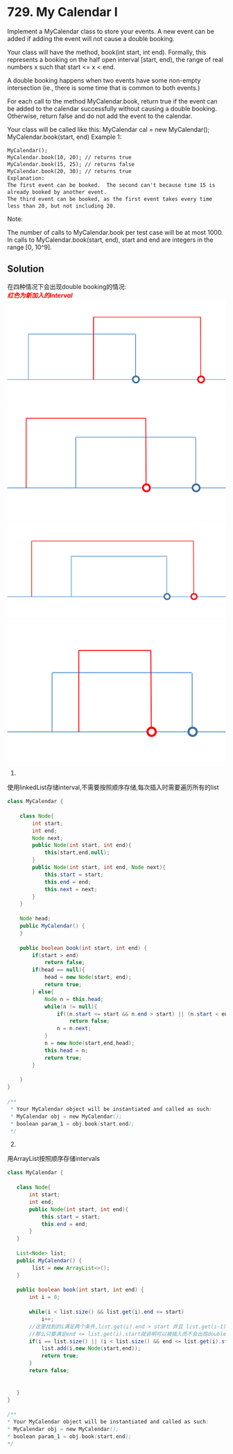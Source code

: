# 729. My Calendar I

Implement a MyCalendar class to store your events. A new event can be added if adding the event will not cause a double booking.

Your class will have the method, book(int start, int end). Formally, this represents a booking on the half open interval [start, end), the range of real numbers x such that start <= x < end.

A double booking happens when two events have some non-empty intersection (ie., there is some time that is common to both events.)

For each call to the method MyCalendar.book, return true if the event can be added to the calendar successfully without causing a double booking. Otherwise, return false and do not add the event to the calendar.

Your class will be called like this: MyCalendar cal = new MyCalendar(); MyCalendar.book(start, end)
Example 1:
```
MyCalendar();
MyCalendar.book(10, 20); // returns true
MyCalendar.book(15, 25); // returns false
MyCalendar.book(20, 30); // returns true
Explanation: 
The first event can be booked.  The second can't because time 15 is already booked by another event.
The third event can be booked, as the first event takes every time less than 20, but not including 20.
```
Note:

The number of calls to MyCalendar.book per test case will be at most 1000.
In calls to MyCalendar.book(start, end), start and end are integers in the range [0, 10^9].

## Solution 
在四种情况下会出现double booking的情况:   
<font color="red">***红色为新加入的interval***</font>  
![img](img/729_1.png)
![img](img/729_2.png)
![img](img/729_3.png)
![img](img/729_4.png)


1. 
使用linkedList存储interval,不需要按照顺序存储,每次插入时需要遍历所有的list
``` java
class MyCalendar {

    class Node{
        int start;
        int end;
        Node next;
        public Node(int start, int end){
            this(start,end,null);
        }
        public Node(int start, int end, Node next){
            this.start = start;
            this.end = end;
            this.next = next;
        }
    }
    
    Node head;
    public MyCalendar() {
    }
    
    public boolean book(int start, int end) {
        if(start > end)
            return false;
        if(head == null){
            head = new Node(start, end);
            return true;
        } else{
            Node n = this.head;
            while(n != null){
                if((n.start <= start && n.end > start) || (n.start < end && n.end >= end) ||(n.start <= start && n.end >= end) || (n.start >= start && n.end <= end))
                    return false;
                n = n.next;
            }
            n = new Node(start,end,head);
            this.head = n;
            return true;
        }
        
    }
}

/**
 * Your MyCalendar object will be instantiated and called as such:
 * MyCalendar obj = new MyCalendar();
 * boolean param_1 = obj.book(start,end);
 */
 ```

 2. 
 用ArrayList按照顺序存储intervals
 ``` java
 class MyCalendar {

    class Node{
        int start;
        int end;
        public Node(int start, int end){
            this.start = start;
            this.end = end;
        }
    }
    
    List<Node> list;
    public MyCalendar() {
         list = new ArrayList<>();
    }
    
    public boolean book(int start, int end) {
        int i = 0;
        
        while(i < list.size() && list.get(i).end <= start)
            i++;
        //这里找到的i满足两个条件,list.get(i).end > start 并且 list.get(i-1).end <= start
        //那么只要满足end <= list.get(i).start就说明可以被插入而不会出现double-booking
        if(i == list.size() || (i < list.size() && end <= list.get(i).start)){
            list.add(i,new Node(start,end));
            return true;
        }
        return false;
            
        
    }
}

/**
 * Your MyCalendar object will be instantiated and called as such:
 * MyCalendar obj = new MyCalendar();
 * boolean param_1 = obj.book(start,end);
 */
 ```